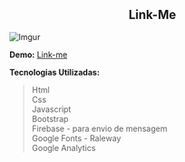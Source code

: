 ﻿## <center>Link-Me</center>
![Imgur](https://i.imgur.com/nkbndwz.png)

**Demo:** [Link-me](https://3dsonneto.github.io/pagina-pessoal/)

**Tecnologias Utilizadas:**
>Html  
>Css  
>Javascript  
>Bootstrap  
>Firebase - para envio de mensagem  
>Google Fonts - Raleway  
> Google Analytics  
